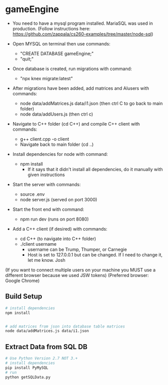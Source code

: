 # gameEngine
- You need to have a mysql program installed. MariaSQL was used in production. (Follow instructions here: https://github.com/zappala/cs260-examples/tree/master/node-sql)

- Open MYSQL on terminal then use commands:
  - "CREATE DATABASE gameEngine;"
  - "quit;"

- Once database is created, run migrations with command:
  - "npx knex migrate:latest"

- After migrations have been added, add matrices and AIusers with commands:
  - node data/addMatrices.js data/i1.json (then ctrl C to go back to main folder)
  - node data/addUsers.js (then ctrl c)

- Navigate to C++ folder (cd C++) and compile C++ client with commands:
  - g++ client.cpp -o client
  - Navigate back to main folder (cd ..)

- Install dependencies for node with command:
  - npm install
    - If it says that it didn't install all dependencies, do it manually with given instructions

- Start the server with commands:
  - source .env
  - node server.js (served on port 3000)

- Start the front end with command:
  - npm run dev (runs on port 8080)

- Add a C++ client (if desired) with commands:
  - cd C++ (to navigate into C++ folder)
  - ./client username
    - username can be Trump, Thumper, or Carnegie
    - Host is set to 127.0.0.1 but can be changed. If I need to change it, let me know. Josh

(If you want to connect multiple users on your machine you MUST use a different browser because we used JSW tokens)
(Preferred browser: Google Chrome)

## Build Setup

``` bash
# install dependencies
npm install


# add matrices from json into database table matrices
node data/addMatrices.js data/i1.json
```


## Extract Data from SQL DB

```bash
# Use Python Version 2.7 NOT 3.+
# install dependencies
pip install PyMySQL
# run
python getSQLData.py
```

